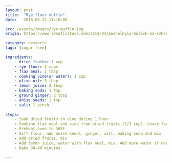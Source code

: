 ```yaml
---
layout: post
title:  "Rye flour muffin"
date:   2018-05-22 11:10:00

src: /assets/images/rye-muffin.jpg 
origin: https://www.lenafilatova.com/2015/04/pashalnyiy-kulich-na-rzhanoy-muce/

category: desserts
tags: [sugar free]

ingredients: 
    - dried fruits: 1 cup
    - rye flour: 2 cups
    - flax meal: 1 tbsp
    - cooking vine(or water): 1 cup
    - olive oil: 3 tbsp
    - lemon juice: 2 tbsp
    - baking soda: 1 tsp
    - ground ginger: 2 tbsp
    - anise seeds: 1 tsp
    - salt: 1 pinch
    
steps:
    - Soak dried fruits in vine during 1 hour
    - Combine flax meal and vine from dried fruits (2/3 cup). Leave for 15-30 min
    - Preheat oven to 365F
    - Sift flour, add anise seeds, ginger, salt, baking soda and mix
    - Add dried fruits, mix
    - Add lemon juice, water with flax meal, mix. Add more water if needed.
    - Bake 30-40 minutes.
 
---
```


